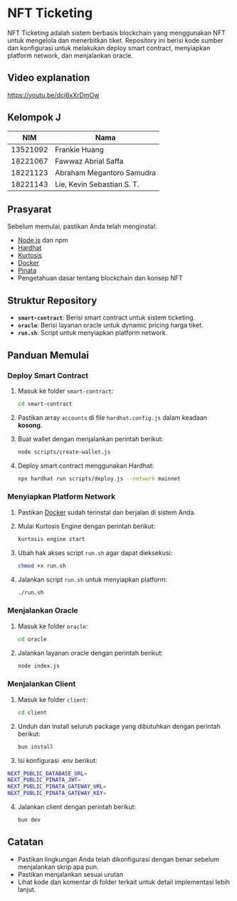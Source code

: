 # NFT Ticketing

NFT Ticketing adalah sistem berbasis blockchain yang menggunakan NFT untuk mengelola dan menerbitkan tiket. Repository ini berisi kode sumber dan konfigurasi untuk melakukan deploy smart contract, menyiapkan platform network, dan menjalankan oracle.

## Video explanation
https://youtu.be/dci6xXrDmOw

## Kelompok J

| **NIM**     | **Nama**                  |
|-------------|---------------------------|
| 13521092    | Frankie Huang            |
| 18221067    | Fawwaz Abrial Saffa            |
| 18221123    | Abraham Megantoro Samudra            |
| 18221143    | Lie, Kevin Sebastian S. T.            |

## Prasyarat

Sebelum memulai, pastikan Anda telah menginstal:

- [Node.js](https://nodejs.org/) dan npm
- [Hardhat](https://hardhat.org/)
- [Kurtosis](https://docs.kurtosistech.com/)
- [Docker](https://www.docker.com/)
- [Pinata](https://pinata.cloud/)
- Pengetahuan dasar tentang blockchain dan konsep NFT

## Struktur Repository

- **`smart-contract`**: Berisi smart contract untuk sistem ticketing.
- **`oracle`**: Berisi layanan oracle untuk dynamic pricing harga tiket.
- **`run.sh`**: Script untuk menyiapkan platform network.

## Panduan Memulai

### Deploy Smart Contract

1. Masuk ke folder `smart-contract`:

   ```bash
   cd smart-contract
   ```

2. Pastikan array `accounts` di file `hardhat.config.js` dalam keadaan **kosong**.

3. Buat wallet dengan menjalankan perintah berikut:

   ```bash
   node scripts/create-wallet.js
   ```

4. Deploy smart contract menggunakan Hardhat:

   ```bash
   npx hardhat run scripts/deploy.js --network mainnet
   ```

### Menyiapkan Platform Network

1. Pastikan [Docker](https://www.docker.com/) sudah terinstal dan berjalan di sistem Anda.

2. Mulai Kurtosis Engine dengan perintah berikut:

   ```bash
   kurtosis engine start
   ```

3. Ubah hak akses script `run.sh` agar dapat dieksekusi:

   ```bash
   chmod +x run.sh
   ```

4. Jalankan script `run.sh` untuk menyiapkan platform:

   ```bash
   ./run.sh
   ```

### Menjalankan Oracle

1. Masuk ke folder `oracle`:

   ```bash
   cd oracle
   ```

2. Jalankan layanan oracle dengan perintah berikut:

   ```bash
   node index.js
   ```

### Menjalankan Client

1. Masuk ke folder `client`:

   ```bash
   cd client
   ```

2. Unduh dan install seluruh package yang dibutuhkan dengan perintah berikut:
   ```bash
   bun install
   ```

3. Isi konfigurasi .env berikut:
  ```bash
  NEXT_PUBLIC_DATABASE_URL=
  NEXT_PUBLIC_PINATA_JWT=
  NEXT_PUBLIC_PINATA_GATEWAY_URL=
  NEXT_PUBLIC_PINATA_GATEWAY_KEY=
  ```

4. Jalankan client dengan perintah berikut:

   ```bash
   bun dev
   ```

## Catatan

- Pastikan lingkungan Anda telah dikonfigurasi dengan benar sebelum menjalankan skrip apa pun.
- Pastikan menjalankan sesuai urutan
- Lihat kode dan komentar di folder terkait untuk detail implementasi lebih lanjut.
